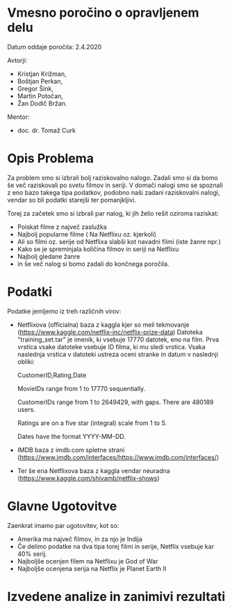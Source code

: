 # Vmesno poročino o opravljenem delu

Datum oddaje poročila: 2.4.2020

Avtorji:
- Kristjan Križman, 
- Boštjan Perkan, 
- Gregor Šink, 
- Martin Potočan,
- Žan Dodič Bržan.

Mentor:
- doc. dr. Tomaž Curk


# Opis Problema

Za problem smo si izbrali bolj raziskovalno nalogo. Zadali smo si da bomo še več raziskovali po svetu filmov in seriji. V domači nalogi smo se spoznali z eno bazo takega tipa podatkov, podobno naši zadani raziskovalni nalogi, vendar so bli podatki starejši ter pomanjkljivi.

Torej za začetek smo si izbrali par nalog, ki jih želio rešit oziroma raziskat:
- Poiskat filme z največ zaslužka
- Najbolj popularne filme ( Na Netflixu oz. kjerkoli)
- Ali so filmi oz. serije od Netflixa slabši kot navadni filmi (iste žanre npr.)
- Kako se je spreminjala količina filmov in seriji na Netflixu
- Najbolj gledane žanre
- in še več nalog si bomo zadali do končnega poročila.

# Podatki

Podatke jemljemo iz treh različnih virov:

- Netflixova (officialna) baza z kaggla kjer so meli tekmovanje (https://www.kaggle.com/netflix-inc/netflix-prize-data)
Datoteka "training_set.tar" je imenik, ki vsebuje 17770 datotek, eno
na film. Prva vrstica vsake datoteke vsebuje ID filma, ki mu sledi vrstica.
Vsaka naslednja vrstica v datoteki ustreza oceni stranke in datum v naslednji obliki:

    CustomerID,Rating,Date

    MovieIDs range from 1 to 17770 sequentially.
    
    CustomerIDs range from 1 to 2649429, with gaps. There are 480189 users.
    
    Ratings are on a five star (integral) scale from 1 to 5.
    
    Dates have the format YYYY-MM-DD.

- IMDB baza z imdb.com spletne strani (https://www.imdb.com/interfaces/https://www.imdb.com/interfaces/)

- Ter še ena Netflixova baza z kaggla vendar neuradna (https://www.kaggle.com/shivamb/netflix-shows)

# Glavne Ugotovitve

Zaenkrat imamo par ugotovitev, kot so:
 - Amerika ma največ filmov, in za njo je Indija
 - Če delimo podatke na dva tipa torej filmi in serije, Netflix vsebuje kar 40% serij.
 - Najboljše ocenjen filem na Netflixu je God of War
 - Najboljše ocenjena serija na Netflix je Planet Earth II

# Izvedene analize in zanimivi rezultati






